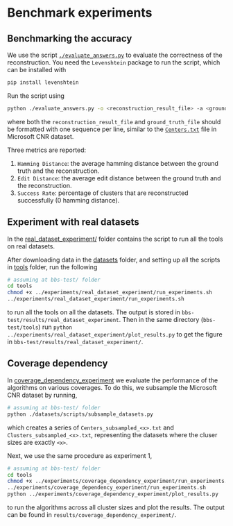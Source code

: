 # Benchmark experiments

## Benchmarking the accuracy

We use the script [`./evaluate_answers.py`](./evaluate_answers.py) to evaluate the correctness of the reconstruction. You need the `Levenshtein` package to run the script, which can be installed with

```bash
pip install levenshtein
```

Run the script using 

```bash
python ./evaluate_answers.py -o <reconstruction_result_file> -a <ground_truth_file>
```

where both the `reconstruction_result_file` and `ground_truth_file` should be formatted with one sequence per line, similar to the [`Centers.txt`](https://github.com/microsoft/clustered-nanopore-reads-dataset/blob/main/Centers.txt) file in Microsoft CNR dataset.

Three metrics are reported:

1. `Hamming Distance`: the average hamming distance between the ground truth and the reconstruction.
2. `Edit Distance`: the average edit distance between the ground truth and the reconstruction.
3. `Success Rate`: percentage of clusters that are reconstructed successfully (0 hamming distance).

## Experiment with real datasets

In the [real_dataset_experiment/](./real_dataset_experiment/) folder contains the script to run all the tools on real datasets.

After downloading data in the [datasets](../datasets/) folder, and setting up all the scripts in [tools](../tools/) folder, run the following

```bash
# assuming at bbs-test/ folder
cd tools
chmod +x ../experiments/real_dataset_experiment/run_experiments.sh
../experiments/real_dataset_experiment/run_experiments.sh
```

to run all the tools on all the datasets. The output is stored in `bbs-test/results/real_dataset_experiment`. Then in the same directory (`bbs-test/tools`) run `python ../experiments/real_dataset_experiment/plot_results.py` to get the figure in `bbs-test/results/real_dataset_experiment/`.

## Coverage dependency

In [coverage_dependency_experiment](./coverage_dependency_experiment/) we evaluate the performance of the algorithms on various coverages. To do this, we subsample the Microsoft CNR dataset by running,

```bash
# assuming at bbs-test/ folder
python ./datasets/scripts/subsample_datasets.py
```

which creates a series of `Centers_subsampled_<x>.txt` and `Clusters_subsampled_<x>.txt`, representing the datasets where the cluser sizes are exactly `<x>`.

Next, we use the same procedure as experiment 1,

```bash
# assuming at bbs-test/ folder
cd tools
chmod +x ../experiments/coverage_dependency_experiment/run_experiments.sh
../experiments/coverage_dependency_experiment/run_experiments.sh
python ../experiments/coverage_dependency_experiment/plot_results.py
```

to run the algorithms across all cluster sizes and plot the results. The output can be found in `results/coverage_dependency_experiment/`.


